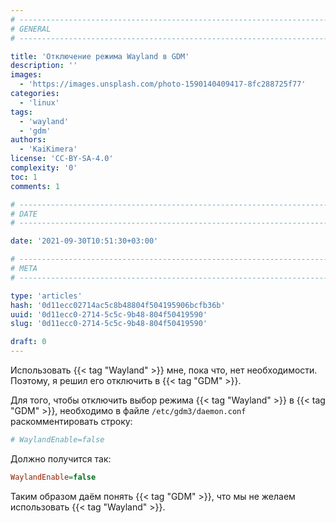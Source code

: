 ```yaml
---
# -------------------------------------------------------------------------------------------------------------------- #
# GENERAL
# -------------------------------------------------------------------------------------------------------------------- #

title: 'Отключение режима Wayland в GDM'
description: ''
images:
  - 'https://images.unsplash.com/photo-1590140409417-8fc288725f77'
categories:
  - 'linux'
tags:
  - 'wayland'
  - 'gdm'
authors:
  - 'KaiKimera'
license: 'CC-BY-SA-4.0'
complexity: '0'
toc: 1
comments: 1

# -------------------------------------------------------------------------------------------------------------------- #
# DATE
# -------------------------------------------------------------------------------------------------------------------- #

date: '2021-09-30T10:51:30+03:00'

# -------------------------------------------------------------------------------------------------------------------- #
# META
# -------------------------------------------------------------------------------------------------------------------- #

type: 'articles'
hash: '0d11ecc02714ac5c8b48804f504195906bcfb36b'
uuid: '0d11ecc0-2714-5c5c-9b48-804f50419590'
slug: '0d11ecc0-2714-5c5c-9b48-804f50419590'

draft: 0
---
```


Использовать {{< tag "Wayland" >}} мне, пока что, нет необходимости. Поэтому, я решил его отключить в {{< tag "GDM" >}}.

<!--more-->

Для того, чтобы отключить выбор режима {{< tag "Wayland" >}} в {{< tag "GDM" >}}, необходимо в файле `/etc/gdm3/daemon.conf` раскомментировать строку:

```ini
# WaylandEnable=false
```

Должно получится так:

```ini
WaylandEnable=false
```

Таким образом даём понять {{< tag "GDM" >}}, что мы не желаем использовать {{< tag "Wayland" >}}.
